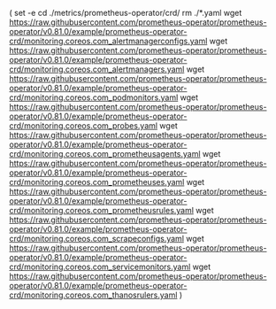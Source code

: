 
(
set -e
cd ./metrics/prometheus-operator/crd/
rm ./*.yaml
wget https://raw.githubusercontent.com/prometheus-operator/prometheus-operator/v0.81.0/example/prometheus-operator-crd/monitoring.coreos.com_alertmanagerconfigs.yaml
wget https://raw.githubusercontent.com/prometheus-operator/prometheus-operator/v0.81.0/example/prometheus-operator-crd/monitoring.coreos.com_alertmanagers.yaml
wget https://raw.githubusercontent.com/prometheus-operator/prometheus-operator/v0.81.0/example/prometheus-operator-crd/monitoring.coreos.com_podmonitors.yaml
wget https://raw.githubusercontent.com/prometheus-operator/prometheus-operator/v0.81.0/example/prometheus-operator-crd/monitoring.coreos.com_probes.yaml
wget https://raw.githubusercontent.com/prometheus-operator/prometheus-operator/v0.81.0/example/prometheus-operator-crd/monitoring.coreos.com_prometheusagents.yaml
wget https://raw.githubusercontent.com/prometheus-operator/prometheus-operator/v0.81.0/example/prometheus-operator-crd/monitoring.coreos.com_prometheuses.yaml
wget https://raw.githubusercontent.com/prometheus-operator/prometheus-operator/v0.81.0/example/prometheus-operator-crd/monitoring.coreos.com_prometheusrules.yaml
wget https://raw.githubusercontent.com/prometheus-operator/prometheus-operator/v0.81.0/example/prometheus-operator-crd/monitoring.coreos.com_scrapeconfigs.yaml
wget https://raw.githubusercontent.com/prometheus-operator/prometheus-operator/v0.81.0/example/prometheus-operator-crd/monitoring.coreos.com_servicemonitors.yaml
wget https://raw.githubusercontent.com/prometheus-operator/prometheus-operator/v0.81.0/example/prometheus-operator-crd/monitoring.coreos.com_thanosrulers.yaml
)
